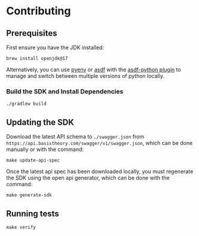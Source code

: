 # Contributing

## Prerequisites

First ensure you have the JDK installed:

```shell
brew install openjdk@17
```

Alternatively, you can use [pyenv](https://github.com/pyenv/pyenv) or [asdf](https://github.com/asdf-vm/asdf) with the
[asdf-python plugin](https://github.com/asdf-community/asdf-python) to manage and switch between multiple versions
of python locally.

### Build the SDK and Install Dependencies

```shell
./gradlew build
```

## Updating the SDK

Download the latest API schema to `./swagger.json` from `https://api.basistheory.com/swagger/v1/swagger.json`,
which can be done manually or with the command:

```shell
make update-api-spec
```

Once the latest api spec has been downloaded locally, you must regenerate the SDK using the open api generator,
which can be done with the command:

```shell
make generate-sdk
```

## Running tests

```shell
make verify
```